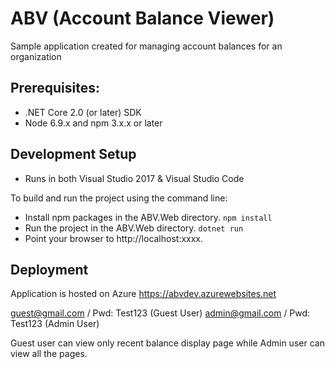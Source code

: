 # ABV (Account Balance Viewer)
Sample application created for managing account balances for an organization


## Prerequisites:

- .NET Core 2.0 (or later) SDK
- Node 6.9.x and npm 3.x.x or later

## Development Setup

- Runs in both Visual Studio 2017 & Visual Studio Code

To build and run the project using the command line:

- Install npm packages in the ABV.Web directory. ``` npm install ```
- Run the project in the ABV.Web directory. ``` dotnet run ```
- Point your browser to http://localhost:xxxx.

## Deployment
Application is hosted on Azure https://abvdev.azurewebsites.net

guest@gmail.com / Pwd: Test123 (Guest User)
admin@gmail.com / Pwd: Test123 (Admin User)

Guest user can view only recent balance display page while Admin user can view all the pages.
